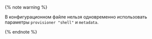 {% note warning %}

В конфигурационном файле нельзя одновременно использовать параметры `provisioner "shell"` и `metadata`.

{% endnote %}